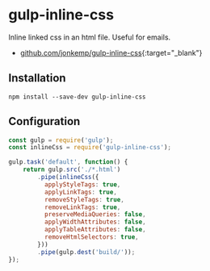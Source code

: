 # gulp-inline-css

Inline linked css in an html file. Useful for emails.

- [github.com/jonkemp/gulp-inline-css](https://github.com/jonkemp/gulp-inline-css){:target="_blank"}

## Installation

```shell
npm install --save-dev gulp-inline-css
```

## Configuration

```javascript
const gulp = require('gulp');
const inlineCss = require('gulp-inline-css');

gulp.task('default', function() {
    return gulp.src('./*.html')
        .pipe(inlineCss({
          applyStyleTags: true,
          applyLinkTags: true,
          removeStyleTags: true,
          removeLinkTags: true,
          preserveMediaQueries: false,
          applyWidthAttributes: false,
          applyTableAttributes: false,
          removeHtmlSelectors: true,
        }))
        .pipe(gulp.dest('build/'));
});
```
